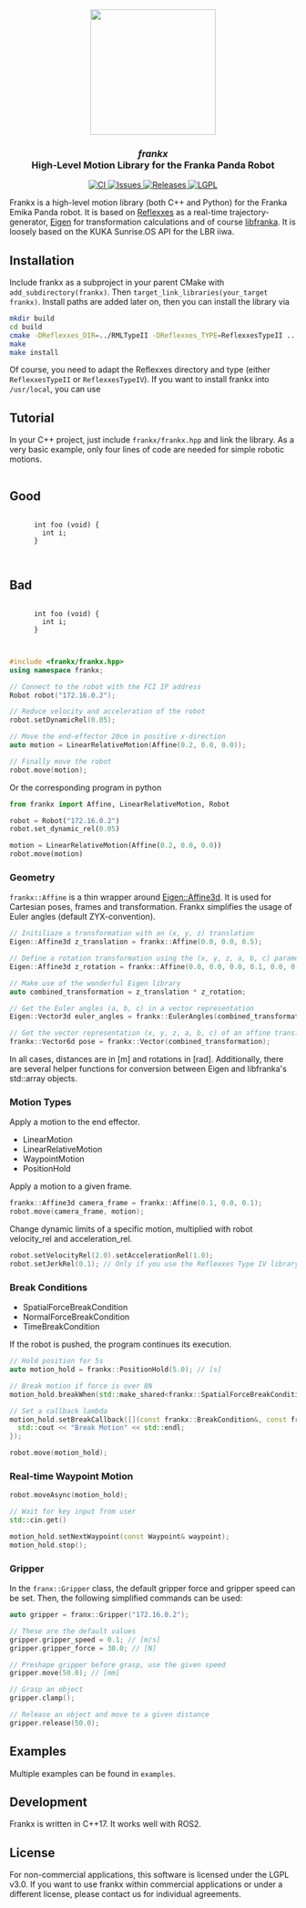 <div align="center">
  <center><img width="220" src="https://raw.githubusercontent.com/pantor/frankx/master/doc/logo.png"></div></center>
  <h3 align="center"><center><i>frankx</i><br>High-Level Motion Library for the Franka Panda Robot</center></h3>
</div>

<p align="center">
  <a href="https://github.com/pantor/frankx/actions">
    <img src="https://github.com/pantor/frankx/workflows/CI/badge.svg" alt="CI">
  </a>

  <a href="https://github.com/pantor/frankx/issues">
    <img src="https://img.shields.io/github/issues/pantor/frankx.svg" alt="Issues">
  </a>

  <a href="https://github.com/pantor/frankx/releases">
    <img src="https://img.shields.io/github/release/pantor/frankx.svg" alt="Releases">
  </a>

  <a href="https://github.com/pantor/frankx/blob/master/LICENSE">
    <img src="https://img.shields.io/badge/license-LGPL-green.svg" alt="LGPL">
  </a>
</p>

Frankx is a high-level motion library (both C++ and Python) for the Franka Emika Panda robot. It is based on [Reflexxes](http://reflexxes.ws) as a real-time trajectory-generator, [Eigen](https://eigen.tuxfamily.org) for transformation calculations and of course [libfranka](https://frankaemika.github.io/docs/libfranka.html). It is loosely based on the KUKA Sunrise.OS API for the LBR iiwa.


## Installation

Include frankx as a subproject in your parent CMake with `add_subdirectory(frankx)`. Then `target_link_libraries(your_target frankx)`. Install paths are added later on, then you can install the library via

```bash
mkdir build
cd build
cmake -DReflexxes_DIR=../RMLTypeII -DReflexxes_TYPE=ReflexxesTypeII ..
make
make install
```
Of course, you need to adapt the Reflexxes directory and type (either `ReflexxesTypeII` or `ReflexxesTypeIV`). If you want to install frankx into `/usr/local`, you can use


## Tutorial

In your C++ project, just include `frankx/frankx.hpp` and link the library. As a very basic example, only four lines of code are needed for simple robotic motions.

<div style="-webkit-column-count: 2; -moz-column-count: 2; column-count: 2; -webkit-column-rule: 1px dotted #e0e0e0; -moz-column-rule: 1px dotted #e0e0e0; column-rule: 1px dotted #e0e0e0;">
  <div style="display: inline-block;">
    <h2>Good</h2>
    <pre><code class="language-c">
      int foo (void) {
        int i;
      }
    </code></pre>
  </div>
  <div style="display: inline-block;">
    <h2>Bad</h2>
    <pre><code class="language-c">
      int foo (void) {
        int i;
      }
    </code></pre>
  </div>
</div>


```c++
#include <frankx/frankx.hpp>
using namespace frankx;

// Connect to the robot with the FCI IP address
Robot robot("172.16.0.2");

// Reduce velocity and acceleration of the robot
robot.setDynamicRel(0.05);

// Move the end-effector 20cm in positive x-direction
auto motion = LinearRelativeMotion(Affine(0.2, 0.0, 0.0));

// Finally move the robot
robot.move(motion);
```

Or the corresponding program in python
```python
from frankx import Affine, LinearRelativeMotion, Robot

robot = Robot("172.16.0.2")
robot.set_dynamic_rel(0.05)

motion = LinearRelativeMotion(Affine(0.2, 0.0, 0.0))
robot.move(motion)
```


### Geometry

`frankx::Affine` is a thin wrapper around [Eigen::Affine3d](https://eigen.tuxfamily.org/dox/group__TutorialGeometry.html). It is used for Cartesian poses, frames and transformation. Frankx simplifies the usage of Euler angles (default ZYX-convention).
```c++
// Initiliaze a transformation with an (x, y, z) translation
Eigen::Affine3d z_translation = frankx::Affine(0.0, 0.0, 0.5);

// Define a rotation transformation using the (x, y, z, a, b, c) parameter list
Eigen::Affine3d z_rotation = frankx::Affine(0.0, 0.0, 0.0, 0.1, 0.0, 0.0);

// Make use of the wonderful Eigen library
auto combined_transformation = z_translation * z_rotation;

// Get the Euler angles (a, b, c) in a vector representation
Eigen::Vector3d euler_angles = frankx::EulerAngles(combined_transformation);

// Get the vector representation (x, y, z, a, b, c) of an affine transformation
frankx::Vector6d pose = frankx::Vector(combined_transformation);
```
In all cases, distances are in [m] and rotations in [rad]. Additionally, there are several helper functions for conversion between Eigen and libfranka's std::array objects.


### Motion Types

Apply a motion to the end effector.

- LinearMotion
- LinearRelativeMotion
- WaypointMotion
- PositionHold

Apply a motion to a given frame.

```c++
frankx::Affine3d camera_frame = frankx::Affine(0.1, 0.0, 0.1);
robot.move(camera_frame, motion);
```

Change dynamic limits of a specific motion, multiplied with robot velocity_rel and acceleration_rel.
```c++
robot.setVelocityRel(2.0).setAccelerationRel(1.0);
robot.setJerkRel(0.1); // Only if you use the Reflexxes Type IV library
```


### Break Conditions

- SpatialForceBreakCondition
- NormalForceBreakCondition
- TimeBreakCondition

If the robot is pushed, the program continues its execution.

```c++
// Hold position for 5s
auto motion_hold = frankx::PositionHold(5.0); // [s]

// Break motion if force is over 8N
motion_hold.breakWhen(std::make_shared<frankx::SpatialForceBreakCondition>(8.0)); // [N]

// Set a callback lambda
motion_hold.setBreakCallback([](const frankx::BreakCondition&, const franka::RobotState&, double) {
  std::cout << "Break Motion" << std::endl;
});

robot.move(motion_hold);
```


### Real-time Waypoint Motion

```c++
robot.moveAsync(motion_hold);

// Wait for key input from user
std::cin.get()

motion_hold.setNextWaypoint(const Waypoint& waypoint);
motion_hold.stop();
```


### Gripper

In the `franx::Gripper` class, the default gripper force and gripper speed can be set. Then, the following simplified commands can be used:

```c++
auto gripper = franx::Gripper("172.16.0.2");

// These are the default values
gripper.gripper_speed = 0.1; // [m/s]
gripper.gripper_force = 30.0; // [N]

// Preshape gripper before grasp, use the given speed
gripper.move(50.0); // [mm]

// Grasp an object
gripper.clamp();

// Release an object and move to a given distance
gripper.release(50.0);
```


## Examples

Multiple examples can be found in `examples`.


## Development

Frankx is written in C++17. It works well with ROS2.


## License

For non-commercial applications, this software is licensed under the LGPL v3.0. If you want to use frankx within commercial applications or under a different license, please contact us for individual agreements.
